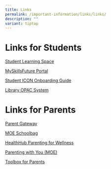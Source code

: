 ```yaml
---
title: Links
permalink: /important-information/links/links/
description: ""
variant: tiptap
---
```

<h1>Links for Students</h1>
<p><a href="https://vle.learning.moe.edu.sg/" rel="noopener noreferrer nofollow" target="_blank">Student Learning Space</a>
</p>
<p><a href="https://www.myskillsfuture.gov.sg/content/student/en/primary.html" rel="noopener noreferrer nofollow" target="_blank">MySkillsFuture Portal</a>
</p>
<p><a href="https://www.mahabodhi.moe.edu.sg/files/Student_iCON_Onboarding_Guide.pdf" rel="noopener noreferrer nofollow" target="_blank">Student ICON Onboarding Guide</a>
</p>
<p><a href="https://schoolibrary.moe.edu.sg/mahabodhi" rel="noopener noreferrer nofollow" target="_blank">Library OPAC System</a>
</p>
<h1>Links for Parents</h1>
<p><a href="https://www.mahabodhi.moe.edu.sg/important-information/For-Our-Parents/Parents-Gateway/" rel="noopener noreferrer nofollow" target="_blank">Parent Gateway</a>
</p>
<p><a href="https://www.moe.gov.sg/education-in-sg/our-programmes/social-and-emotional-learning/sel-resources-for-parents" rel="noopener noreferrer nofollow" target="_blank">MOE Schoolbag</a>
</p>
<p><a href="https://www.healthhub.sg/programmes/parent-hub/parentingforwellness" rel="noopener noreferrer nofollow" target="_blank">HealthHub Parenting for Wellness</a>
</p>
<p><a href="https://www.instagram.com/parentingwith.moesg/?hl=en" rel="noopener noreferrer nofollow" target="_blank">Parenting with You (MOE)</a>
</p>
<p><a href="https://file.go.gov.sg/pfw-toolbox-for-parents.pdf" rel="noopener nofollow" target="_blank">Toolbox for Parents</a>
</p>
<p></p>